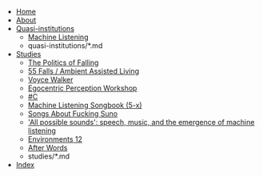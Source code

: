 - [Home](index.md)
- [About](about.md)
- [Quasi-institutions](quasi-institutions/index.md)
	- [Machine Listening](quasi-institutions/machine-listening.md)
	- quasi-institutions/*.md
- [Studies](studies/index.md)
	- [The Politics of Falling](studies/the-politics-of-falling.md)
	- [55 Falls / Ambient Assisted Living](studies/55-falls-ambient-assisted-living.md)
	- [Voyce Walker](studies/voyce-walker.md)
	- [Egocentric Perception Workshop](studies/egocentric-perception-workshop.md)
	- [#C](studies/C.md)
	- [Machine Listening Songbook (5-x)](studies/machine-listening-songbook-5-x.md)
	- [Songs About Fucking Suno](studies/songs-about-fucking-suno.md)
	- ['All possible sounds': speech, music, and the emergence of machine listening](studies/all-possible-sounds.md)
	- [Environments 12](studies/environments-12.md)
	- [After Words](studies/after-words.md)
	- studies/*.md
- [Index](tags.md)